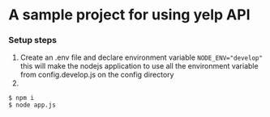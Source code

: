 # A sample project for using yelp API

### Setup steps

1. Create an .env file and declare environment variable ``` NODE_ENV="develop" ``` this will make the nodejs application to use all the environment variable from config.develop.js on the config directory
2. 
  ```
  $ npm i 
  $ node app.js

  ```
